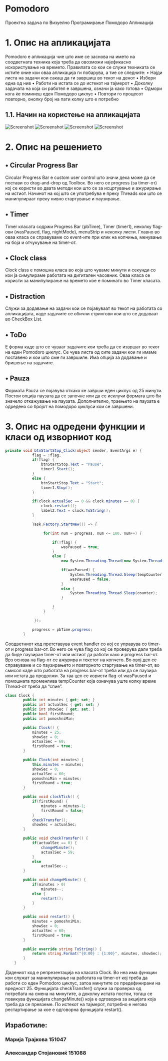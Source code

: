 # Pomodoro
Проектна задача по Визуелно Програмирање
Помодоро Апликација
# 1.	Опис на апликацијата

Pomodoro е апликација чие што име се заснова на името на соодветната техника која треба да овозможи најефикасно искористување на времето. Правилата со кои се служи техниката се истите оние кои оваа апликација ги побарува, а тие се следните:
•	Најди листа на задачи кои сакаш да ги завршиш во текот на денот
•	Избери една од нив
•	Работи на истата се до истекот на тајмерот
•	Доколку задачата на која си работел е завршена, означи ја како готова
•	Одмори кога ќе поминеш еден Помодоро циклус
•	Повтори го процесот повторно, онолку број на пати колку што е потребно

## 1.1.	 Начин на користење на апликацијата
![Screenshot](Pictures/p1.png)
![Screenshot](Pictures/p2.png)
![Screenshot](Pictures/p4.png)
![Screenshot](Pictures/p5.png)

# 2.	Опис на решението

## •	Circular Progress Bar
Circular Progress Bar  е custom user control што значи дека може да се постави со drag-and-drop од Toolbox. Во него се progress (за timer-от) кој се користи во двата методи кои што се за исцртување и ажурирање на истиот. Начинот на кој што се употребува е преку Threads кои што се манипулираат преку нивно стартување и паузирање. 
## •	Timer
Timer класата содржи Progress Bar (pbTime), Timer (timer1), неколку flag-ови (wasPaused, flag, nightMode), menuStrip и неколку листи. Главно во оваа класа се справуваме со event-ите при клик на копчиња, менување на боја и отчукување на timer-от. 

## •	Clock class
Clock class е помошна класа во која што чуваме минути и секунди со кои ја симулираме работата на дигитален часовник. Оваа класа се користи за манипулирање на времето кое е поминато во Timer класата. 

## •	Distraction
Служи за додавање на задачи кои се појавуваат во текот на работата со апликацијата, каде задачите се обични стрингови кои што се додаваат во CheckBox List. 

## •	ToDo
Е форма каде што се чуваат задачите кои треба да се извршат во текот на еден Pomodoro циклус. Се чува листа од сите задачи кои ги имаме поставено и кои што сме ги завршиле. Има опција за додавање и бришење на задачите. 

## •	Pauza
Формата Pauza се појавува откако ќе заврши еден циклус од 25 минути. Постои опција паузата да се започне или да се исклучи формата што би значело откажување на паузата. Дополнително, траењето на паузата е одредено со бројот на помодоро циклуси кои се завршени.

# 3.	Опис на одредени функции и класи од изворниот код
```c#
private void btnStartStop_Click(object sender, EventArgs e) {
            flag = !flag;
            if(flag) {
                btnStartStop.Text = "Pause";
                timer1.Start();
            }
            else {
                btnStartStop.Text = "Start";
                timer1.Stop();
            }

            if(clock.actualSec == 0 && clock.minutes == 0) {
                clock.restart();
                label2.Text = clock.ToString();
            }

            Task.Factory.StartNew(() => {

                 for(int num = progress; num <= 100; num++) {

                     if(!flag) {
                         wasPaused = true;
                     }
                     else {
                         new System.Threading.Thread(new System.Threading.ParameterizedThreadStart(this.ProgressUpgrade)).Start(num);

                         if(wasPaused) {
                             System.Threading.Thread.Sleep(tempCounter);
                             wasPaused = false;
                         }
                         else {
                             System.Threading.Thread.Sleep(counter);
                         }

                     }
                 }

             });

            progress = pbTime.progress;
        }
```
Соодветниот код претставува event handler со кој се управува со timer-от и progress bar-от. Во него се чува flag со кој се проверува дали треба да биде паузиран timer-от или истиот да работи како и progress bar-от. Врз основа на flag-от се ажурира и текстот на копчето.  Во овој дел се справуваме и со паузирањето и повторното стартување на timer-от, во смисол каде што работата на progress bar-от треба или да се паузира или истата да продолжи. За таа цел се користи flag-ot wasPaused и помошната променлива tempCounter која означува уште колку време Thread-от треба да “спие”. 

```c#
class Clock {
        public int minutes { get; set; }
        public int actualSec { get; set; }
        public int showSec { get; set; }
        public bool firstRound;
        public int pomoshniMin;

        public Clock() {
            minutes = 25;
            showSec = 0;
            actualSec = 60;
            firstRound = true;
        }

        public Clock(int minutes) {
            this.minutes = minutes;
            showSec = 0;
            actualSec = 60;
            pomoshniMin = minutes;
            firstRound = true;
        }

        public void clockTick() {
            if(firstRound) {
                minutes = minutes-1;
                firstRound = false;
            }
            checkTransfer();
            showSec = actualSec;
        }

        public void checkTransfer() {
            if(actualSec == 0) {
                changeMinute();
                actualSec = 59;
            }
            else
                actualSec--;
        }

        public void changeMinute() {
            if(minutes > 0)
                minutes--;
            else {
                restart();
            }
        }

        public void restart() {
            minutes = pomoshniMin;
            showSec = 0;
            actualSec = 60;
            firstRound = true;
        }

        public override string ToString() {
            return string.Format("{0:00} : {1:00}", minutes, showSec);
        }
    }    
```


Дадениот код е репрезентација на класата Clock. Во неа има функции кои служат за манипулирање на работата на timer-от кој треба да работи со еден Pomodoro циклус, затоа минутите се предефинирани на вредност 25. Функцијата checkTransfer() служи за проверка од потребата на смена на минутите, а доколку истата постои, тогаш се повикува функцијата changeMinute() која е одговорна за акцијата која треба да се превземе. По истекот на тајмерот, потребно е негово рестартирање за кое е одговорна функцијата restart().





## Изработиле:
### Марија Трајкова 151047
### Александар Стојановиќ 151088








